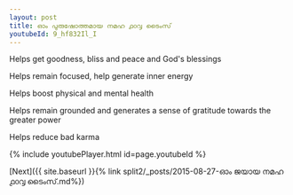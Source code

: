 ```yaml
---
layout: post
title: ഓം പുരുഷോത്തമായ നമഹ ൧൦൮ ടൈംസ്
youtubeId: 9_hf832Il_I
---
```

 
 
Helps get goodness, bliss and peace and God's blessings
 
Helps remain focused, help generate inner energy 
 
Helps boost physical and mental health 
 
Helps remain grounded and generates a sense of gratitude towards the greater power 
 
Helps reduce bad karma
 
 
 
 


{% include youtubePlayer.html id=page.youtubeId %}
 
[Next]({{ site.baseurl }}{% link  split2/_posts/2015-08-27-ഓം ജയായ നമഹ ൧൦൮ ടൈംസ്.md%})
 
